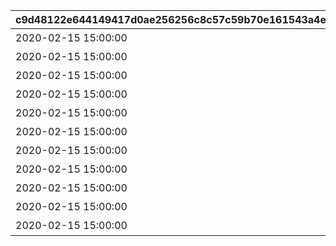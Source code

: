 |c9d48122e644149417d0ae256256c8c57c59b70e161543a4e4dfb9af9455a86c|0d679a427759be983fea3e92e302ca1d782784ef7f042a3c88c7656e51c3c500|aeb87c595a896908933adaf9c90fb430bfee18e2985f0ac4eeab49585bed56bb|c105f229e0c26ad9c80ee287ab8f52af410d8094c2eac3d9d38025cef2146307|02891e527fb503663e3ccff2085f7e8951015a499926a30a59cc887954aa46a8|e900b7973459bab95931b85b163b756d1490f5a3b9fe5dfa9e8b1fe10a8b6db9|
| --- | --- | --- | --- | --- | --- |
|2020-02-15 15:00:00||1|1|おまかせ|1|
|2020-02-15 15:00:00||2|2|デフォルト|2|
|2020-02-15 15:00:00||3|3|アニバーサリー|3|
|2020-02-15 15:00:00||4|1|ピンク|4|
|2020-02-15 15:00:00||5|1|レッド|5|
|2020-02-15 15:00:00||6|1|イエロー|6|
|2020-02-15 15:00:00||7|1|グリーン|7|
|2020-02-15 15:00:00||8|1|ライトブルー|8|
|2020-02-15 15:00:00||9|1|ブルー|9|
|2020-02-15 15:00:00||10|1|パープル|10|
|2020-02-15 15:00:00||11|1|グレー|11|